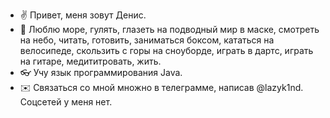 -  :v: Привет, меня зовут Денис.
- :pray: Люблю море, гулять, глазеть на подводный мир в маске, смотреть на небо, читать, готовить, заниматься боксом, кататься на велосипеде, скользить с горы на сноуборде, играть в дартс, играть на гитаре, медититровать, жить.
- :eyeglasses: Учу язык программирования Java.
- :envelope: Связаться со мной множно в телеграмме, написав @lazyk1nd. Соцсетей у меня нет.

<!---
DenyLazykin/DenyLazykin is a ✨ special ✨ repository because its `README.md` (this file) appears on your GitHub profile.
You can click the Preview link to take a look at your changes.
--->
